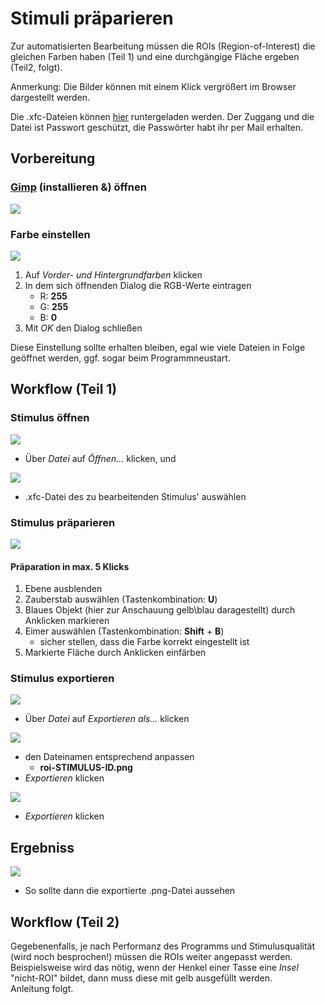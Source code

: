 # Stimuli präparieren

Zur automatisierten Bearbeitung müssen die ROIs (Region-of-Interest) die gleichen Farben haben (Teil 1) und eine durchgängige Fläche ergeben (Teil2, folgt).

Anmerkung: Die Bilder können mit einem Klick vergrößert im Browser dargestellt werden.

Die .xfc-Dateien können [hier](https://1drv.ms/u/s!Aq2HAPGT8kWihuQjFKBsMVDyO7sqXA) runtergeladen werden. Der Zuggang und die Datei ist Passwort geschützt, die Passwörter habt ihr per Mail erhalten.

## Vorbereitung 

### [Gimp](https://www.gimp.org/) (installieren &) öffnen

![](https://www.gimp.org/images/frontpage/wilber-big.png)

### Farbe einstellen

[![](img-instruction/03_color.png)](https://grszkthfr.github.io/ws18_empra/material/img-instruction/03_color.png)

1.  Auf *Vorder- und Hintergrundfarben* klicken
2.  In dem sich öffnenden Dialog die RGB-Werte eintragen
    +   R: **255**
    +   G: **255**
    +   B: **0**
3.  Mit *OK* den Dialog schließen

Diese Einstellung sollte erhalten bleiben, egal wie viele Dateien in Folge geöffnet werden, ggf. sogar beim Programmneustart.

## Workflow (Teil 1)

### Stimulus öffnen

[![](img-instruction/01_open.png)](https://grszkthfr.github.io/ws18_empra/material/img-instruction/01_open.png)
+   Über *Datei* auf *Öffnen...* klicken, und

[![](img-instruction/02_open-d1.png)](https://grszkthfr.github.io/ws18_empra/material/img-instruction/02_open-d1.png)
+   .xfc-Datei des zu bearbeitenden Stimulus' auswählen

### Stimulus präparieren

[![](img-instruction/05_prep-flow.png)](https://grszkthfr.github.io/ws18_empra/material/img-instruction/05_prep-flow.png)

#### Präparation in max. 5 Klicks

1.  Ebene ausblenden
2.  Zauberstab auswählen (Tastenkombination: **U**)
3.  Blaues Objekt (hier zur Anschauung gelb\blau daragestellt) durch Anklicken markieren
4.  Eimer auswählen (Tastenkombination: **Shift** + **B**)
    +   sicher stellen, dass die Farbe korrekt eingestellt ist
5.  Markierte Fläche durch Anklicken einfärben

### Stimulus exportieren

[![](img-instruction/06_export.png)](https://grszkthfr.github.io/ws18_empra/material/img-instruction/06_export.png)
+   Über *Datei* auf *Exportieren als...* klicken

[![](img-instruction/06_export-d1.png)](https://grszkthfr.github.io/ws18_empra/material/img-instruction/06_export-d1.png)
+   den Dateinamen entsprechend anpassen
    +   **roi-**STIMULUS-ID**.png**
+   *Exportieren* klicken

[![](img-instruction/06_export-d2.png)](https://grszkthfr.github.io/ws18_empra/material/img-instruction/06_export-d1.png)
+   *Exportieren* klicken

## Ergebniss

[![](img-instruction/07_result.png)](https://grszkthfr.github.io/ws18_empra/material/img-instruction/07_result.png)

+   So sollte dann die exportierte .png-Datei aussehen

## Workflow (Teil 2)

Gegebenenfalls, je nach Performanz des Programms und Stimulusqualität (wird noch besprochen!) müssen die ROIs weiter angepasst werden. Beispielsweise wird das nötig, wenn der Henkel einer Tasse eine *Insel* "nicht-ROI" bildet, dann muss diese mit gelb ausgefüllt werden.  
Anleitung folgt.
